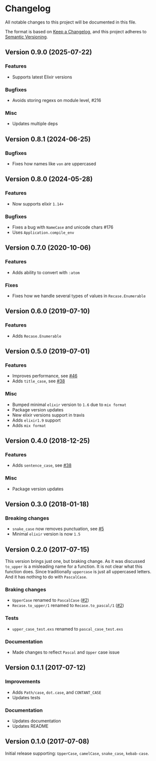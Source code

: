 # Changelog

All notable changes to this project will be documented in this file.

The format is based on [Keep a Changelog](https://keepachangelog.com/en/1.0.0/),
and this project adheres to [Semantic Versioning](https://semver.org/spec/v2.0.0.html).


## Version 0.9.0 (2025-07-22)

### Features

- Supports latest Elixir versions

### Bugfixes

- Avoids storing regexs on module level, #216

### Misc

- Updates multiple deps


## Version 0.8.1 (2024-06-25)

### Bugfixes

- Fixes how names like `von` are uppercased


## Version 0.8.0 (2024-05-28)

### Features

- Now supports elixir `1.14+`

### Bugfixes

- Fixes a bug with `NameCase` and unicode chars #176
- Uses `Application.compile_env`


## Version 0.7.0 (2020-10-06)

### Features

- Adds ability to convert with `:atom`

### Fixes

- Fixes how we handle several types of values in `Recase.Enumerable`


## Version 0.6.0 (2019-07-10)

### Features

- Adds `Recase.Enumerable`


## Version 0.5.0 (2019-07-01)

### Features

- Improves performance, see [#46](https://github.com/wemake-services/recase/pull/46)
- Adds `title_case`, see [#38](https://github.com/wemake-services/recase/pull/39)

### Misc

- Bumped minimal `elixir` version to `1.6` due to `mix format`
- Package version updates
- New elixir versions support in travis
- Adds `elixir1.9` support
- Adds `mix format`


## Version 0.4.0 (2018-12-25)

### Features

- Adds `sentence_case`, see [#38](https://github.com/wemake-services/recase/pull/38)

### Misc

- Package version updates


## Version 0.3.0 (2018-01-18)

### Breaking changes

- `snake_case` now removes punctuation, see [#5](https://github.com/wemake-services/recase/issues/5)
- Minimal `elixir` version is now `1.5`


## Version 0.2.0 (2017-07-15)

This version brings just one, but braking change. As it was discussed `to_upper` is a misleading name for a function. It is not clear what this function does. Since traditionally `uppercase` is just all uppercased letters. And it has nothing to do with `PascalCase`.

### Braking changes

- `UpperCase` renamed to `PascalCase` ([#2](https://github.com/wemake-services/recase/issues/2))
- `Recase.to_upper/1` renamed to `Recase.to_pascal/1` ([#2](https://github.com/wemake-services/recase/issues/2))

### Tests

- `upper_case_test.exs` renamed to `pascal_case_test.exs`

### Documentation

- Made changes to reflect `Pascal` and `Upper` case issue


## Version 0.1.1 (2017-07-12)

### Improvements

- Adds `Path/case`, `dot.case`, and `CONTANT_CASE`
- Updates tests

### Documentation

- Updates documentation
- Updates README


## Version 0.1.0 (2017-07-08)

Initial release supporting: `UpperCase`, `camelCase`, `snake_case`, `kebab-case`.

